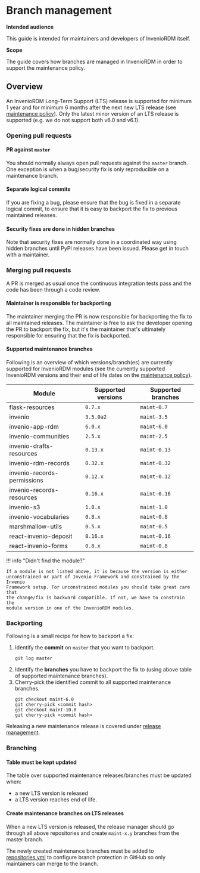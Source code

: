 # Branch management

**Intended audience**

This guide is intended for maintainers and developers of InvenioRDM itself.

**Scope**

The guide covers how branches are managed in InvenioRDM in order to support
the maintenance policy.

## Overview

An InvenioRDM Long-Term Support (LTS) release is supported for minimum 1 year
and for minimum 6 months after the next new LTS release (see
[maintenance policy](../releases/maintenance-policy.md)). Only the latest minor
version of an LTS release is supported (e.g. we do not support both v6.0 and
v6.1).

### Opening pull requests

#### PR against ``master``

You should normally always open pull requests against the ``master`` branch.
One exception is when a bug/security fix is only reproducible on a maintenance
branch.

#### Separate logical commits

If you are fixing a bug, please ensure that the bug is fixed in a separate
logical commit, to ensure that it is easy to backport the fix to previous
maintained releases.

#### Security fixes are done in hidden branches

Note that security fixes are normally done in a coordinated way using hidden
branches until PyPI releases have been issued. Please get in touch with a
maintainer.

### Merging pull requests

A PR is merged as usual once the continuous integration tests pass and the
code has been through a code review.

#### Maintainer is responsible for backporting

The maintainer merging the PR is now responsible for backporting the fix to all
maintained releases. The maintainer is free to ask the developer opening the
PR to backport the fix, but it's the maintainer that's ultimately responsible
for ensuring that the fix is backported.

#### Supported maintenance branches

Following is an overview of which versions/branch(es) are currently supported for
InvenioRDM modules (see the currently supported InvenioRDM versions and their
end of life dates on the
[maintenance policy](../releases/maintenance-policy.md)).

| Module                      | Supported versions | Supported branches |
| --------------------------- | ------------------ | ------------------ |
| flask-resources             | ``0.7.x``          | ``maint-0.7``      |
| invenio                     | ``3.5.0a2``        | ``maint-3.5``      |
| invenio-app-rdm             | ``6.0.x``          | ``maint-6.0``      |
| invenio-communities         | ``2.5.x``          | ``maint-2.5``      |
| invenio-drafts-resources    | ``0.13.x``         | ``maint-0.13``     |
| invenio-rdm-records         | ``0.32.x``         | ``maint-0.32``     |
| invenio-records-permissions | ``0.12.x``         | ``maint-0.12``     |
| invenio-records-resources   | ``0.16.x``         | ``maint-0.16``     |
| invenio-s3                  | ``1.0.x``          | ``maint-1.0``      |
| invenio-vocabularies        | ``0.8.x``          | ``maint-0.8``      |
| marshmallow-utils           | ``0.5.x``          | ``maint-0.5``      |
| react-invenio-deposit       | ``0.16.x``         | ``maint-0.16``     |
| react-invenio-forms         | ``0.8.x``          | ``maint-0.8``      |

!!! info "Didn't find the module?"

    If a module is not listed above, it is because the version is either
    unconstrained or part of Invenio Framework and constrained by the Invenio
    Framework setup. For unconstrained modules you should take great care that
    the change/fix is backward compatible. If not, we have to constrain the
    module version in one of the InvenioRDM modules.

### Backporting

Following is a small recipe for how to backport a fix:

1. Identify the **commit** on ``master`` that you want to backport.
   ```
   git log master
   ```
2. Identify the **branches** you have to backport the fix to (using above table
   of supported maintenance branches).
3. Cherry-pick the identified commit to all supported maintenance branches.
   ```
   git checkout maint-6.0
   git cherry-pick <commit hash>
   git checkout maint-10.0
   git cherry-pick <commit hash>
   ```

Releasing a new maintenance release is covered under
[release management](release-management.md).

### Branching


#### Table must be kept updated

The table over supported maintenance releases/branches must be updated when:

- a new LTS version is released
- a LTS version reaches end of life.

#### Create maintenance branches on LTS releases

When a new LTS version is released, the release manager should go through all
above repositories and create ``maint-x.y`` branches from the master branch.

The newly created maintenance branches must be added to [repositories.yml](https://github.com/inveniosoftware/opensource/blob/master/repositories.yml) to configure branch protection in GitHub so only maintainers
can merge to the branch.
